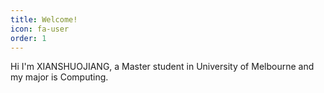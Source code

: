 ```yaml
---
title: Welcome!
icon: fa-user
order: 1
---
```


Hi I'm XIANSHUOJIANG, a Master student in University of Melbourne and my major is Computing. 

